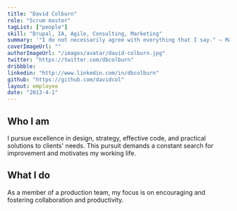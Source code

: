 ```yaml
---
title: "David Colburn"
role: "Scrum master"
tagList: ["people"]
skill: "Drupal, IA, Agile, Consulting, Marketing"
summary: '"I do not necessarily agree with everything that I say." ― Marshall McLuhan'
coverImageUrl: ""
authorImageUrl: "/images/avatar/david-colburn.jpg"
twitter: "https://twitter.com/dbcolburn"
dribbble: 
linkedin: "http://www.linkedin.com/in/dbcolburn"
github: "https://github.com/davidcol"
layout: employee
date: "2013-4-1"
---
```


## Who I am

I pursue excellence in design, strategy, effective code, and practical solutions to clients' needs. This pursuit demands a constant search for improvement and motivates my working life.

## What I do

As a member of a production team, my focus is on encouraging and fostering collaboration and productivity.
